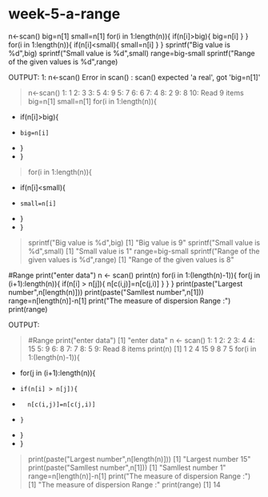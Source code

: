 # week-5-a-range
n<-scan()
big=n[1]
small=n[1]
for(i in 1:length(n)){
  if(n[i]>big){
    big=n[i]
  }
}
for(i in 1:length(n)){
  if(n[i]<small){
    small=n[i]
  }
}
sprintf("Big value is %d",big)
sprintf("Small value is %d",small)
range=big-small
sprintf("Range of the given values is %d",range)


OUTPUT:
1: n<-scan()
Error in scan() : scan() expected 'a real', got 'big=n[1]'
> n<-scan()
1: 1
2: 3
3: 5
4: 9
5: 7
6: 6
7: 4
8: 2
9: 8
10: 
Read 9 items
> big=n[1]
> small=n[1]
> for(i in 1:length(n)){
+   if(n[i]>big){
+     big=n[i]
+   }
+ }
> for(i in 1:length(n)){
+   if(n[i]<small){
+     small=n[i]
+   }
+ }
> sprintf("Big value is %d",big)
[1] "Big value is 9"
> sprintf("Small value is %d",small)
[1] "Small value is 1"
> range=big-small
> sprintf("Range of the given values is %d",range)
[1] "Range of the given values is 8"
> 
 


#Range
print("enter data")
n <- scan()
print(n)
for(i in 1:(length(n)-1)){
  for(j in (i+1):length(n)){
    if(n[i] > n[j]){
      n[c(i,j)]=n[c(j,i)]
    }
  }
}
print(paste("Largest number",n[length(n)]))
print(paste("Samllest number",n[1]))
range=n[length(n)]-n[1]
print("The measure of dispersion Range :")
print(range)



OUTPUT:
> #Range
> print("enter data")
[1] "enter data"
> n <- scan()
1: 1
2: 2
3: 4
4: 15
5: 9
6: 8
7: 7
8: 5
9: 
Read 8 items
> print(n)
[1]  1  2  4 15  9  8  7  5
> for(i in 1:(length(n)-1)){
+   for(j in (i+1):length(n)){
+     if(n[i] > n[j]){
+       n[c(i,j)]=n[c(j,i)]
+     }
+   }
+ }
> print(paste("Largest number",n[length(n)]))
[1] "Largest number 15"
> print(paste("Samllest number",n[1]))
[1] "Samllest number 1"
> range=n[length(n)]-n[1]
> print("The measure of dispersion Range :")
[1] "The measure of dispersion Range :"
> print(range)
[1] 14
> 
> 
